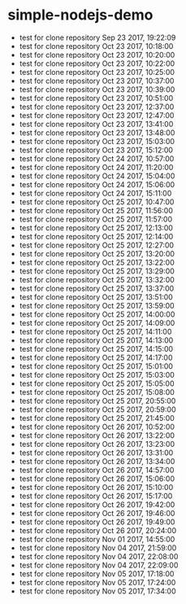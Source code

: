 # simple-nodejs-demo
* test for clone repository Sep 23 2017, 19:22:09
* test for clone repository Oct 23 2017, 10:18:00
* test for clone repository Oct 23 2017, 10:20:00
* test for clone repository Oct 23 2017, 10:22:00
* test for clone repository Oct 23 2017, 10:25:00
* test for clone repository Oct 23 2017, 10:37:00
* test for clone repository Oct 23 2017, 10:39:00
* test for clone repository Oct 23 2017, 10:51:00
* test for clone repository Oct 23 2017, 12:37:00
* test for clone repository Oct 23 2017, 12:47:00
* test for clone repository Oct 23 2017, 13:41:00
* test for clone repository Oct 23 2017, 13:48:00
* test for clone repository Oct 23 2017, 15:03:00
* test for clone repository Oct 23 2017, 15:12:00
* test for clone repository Oct 24 2017, 10:57:00
* test for clone repository Oct 24 2017, 11:20:00
* test for clone repository Oct 24 2017, 15:04:00
* test for clone repository Oct 24 2017, 15:06:00
* test for clone repository Oct 24 2017, 15:11:00
* test for clone repository Oct 25 2017, 10:47:00
* test for clone repository Oct 25 2017, 11:56:00
* test for clone repository Oct 25 2017, 11:57:00
* test for clone repository Oct 25 2017, 12:13:00
* test for clone repository Oct 25 2017, 12:14:00
* test for clone repository Oct 25 2017, 12:27:00
* test for clone repository Oct 25 2017, 13:20:00
* test for clone repository Oct 25 2017, 13:22:00
* test for clone repository Oct 25 2017, 13:29:00
* test for clone repository Oct 25 2017, 13:32:00
* test for clone repository Oct 25 2017, 13:37:00
* test for clone repository Oct 25 2017, 13:51:00
* test for clone repository Oct 25 2017, 13:59:00
* test for clone repository Oct 25 2017, 14:00:00
* test for clone repository Oct 25 2017, 14:09:00
* test for clone repository Oct 25 2017, 14:11:00
* test for clone repository Oct 25 2017, 14:13:00
* test for clone repository Oct 25 2017, 14:15:00
* test for clone repository Oct 25 2017, 14:17:00
* test for clone repository Oct 25 2017, 15:01:00
* test for clone repository Oct 25 2017, 15:03:00
* test for clone repository Oct 25 2017, 15:05:00
* test for clone repository Oct 25 2017, 15:08:00
* test for clone repository Oct 25 2017, 20:55:00
* test for clone repository Oct 25 2017, 20:59:00
* test for clone repository Oct 25 2017, 21:45:00
* test for clone repository Oct 26 2017, 10:52:00
* test for clone repository Oct 26 2017, 13:22:00
* test for clone repository Oct 26 2017, 13:23:00
* test for clone repository Oct 26 2017, 13:31:00
* test for clone repository Oct 26 2017, 13:34:00
* test for clone repository Oct 26 2017, 14:57:00
* test for clone repository Oct 26 2017, 15:06:00
* test for clone repository Oct 26 2017, 15:10:00
* test for clone repository Oct 26 2017, 15:17:00
* test for clone repository Oct 26 2017, 19:42:00
* test for clone repository Oct 26 2017, 19:46:00
* test for clone repository Oct 26 2017, 19:49:00
* test for clone repository Oct 26 2017, 20:24:00
* test for clone repository Nov 01 2017, 14:55:00
* test for clone repository Nov 04 2017, 21:59:00
* test for clone repository Nov 04 2017, 22:08:00
* test for clone repository Nov 04 2017, 22:09:00
* test for clone repository Nov 05 2017, 17:18:00
* test for clone repository Nov 05 2017, 17:24:00
* test for clone repository Nov 05 2017, 17:34:00